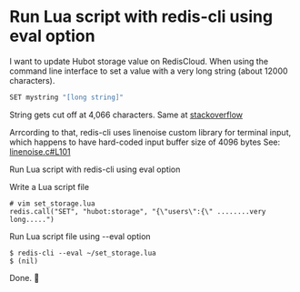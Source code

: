 # Run Lua script with redis-cli using eval option

I want to update Hubot storage value on RedisCloud.
When using the command line interface to set a value with a very long string (about 12000 characters).
```bash
SET mystring "[long string]"
```
String gets cut off at 4,066 characters.
Same at [stackoverflow](http://stackoverflow.com/questions/20362951/redis-is-there-a-limit-on-set-for-datatype-string)

Arrcording to that, redis-cli uses linenoise custom library for terminal input, which happens to have hard-coded input buffer size of 4096 bytes
See: [linenoise.c#L101](https://github.com/antirez/redis/blob/unstable/deps/linenoise/linenoise.c#L101)

Run Lua script with redis-cli using eval option

Write a Lua script file
```
# vim set_storage.lua
redis.call("SET", "hubot:storage", "{\"users\":{\" ........very long.....")
```
Run Lua script file using --eval option
```
$ redis-cli --eval ~/set_storage.lua
$ (nil)
```

Done. :beer:
